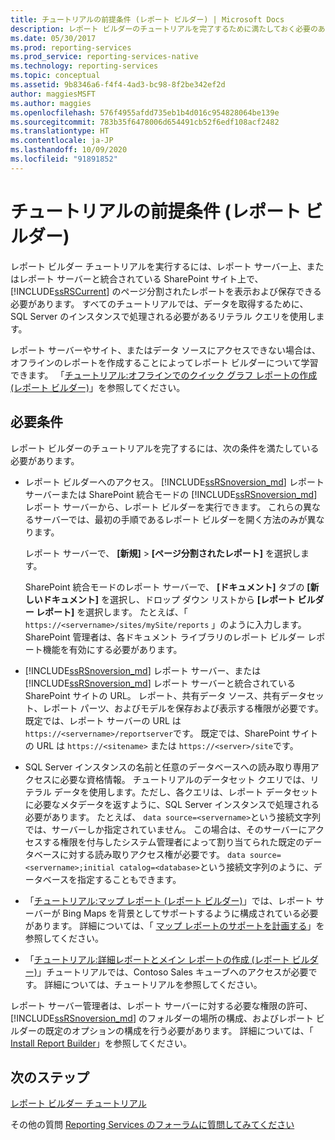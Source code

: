 ```yaml
---
title: チュートリアルの前提条件 (レポート ビルダー) | Microsoft Docs
description: レポート ビルダーのチュートリアルを完了するために満たしておく必要のある前提条件について説明します。
ms.date: 05/30/2017
ms.prod: reporting-services
ms.prod_service: reporting-services-native
ms.technology: reporting-services
ms.topic: conceptual
ms.assetid: 9b8346a6-f4f4-4ad3-bc98-8f2be342ef2d
author: maggiesMSFT
ms.author: maggies
ms.openlocfilehash: 576f4955afdd735eb1b4d016c954828064be139e
ms.sourcegitcommit: 783b35f6478006d654491cb52f6edf108acf2482
ms.translationtype: HT
ms.contentlocale: ja-JP
ms.lasthandoff: 10/09/2020
ms.locfileid: "91891852"
---
```

# <a name="prerequisites-for-tutorials-report-builder"></a>チュートリアルの前提条件 (レポート ビルダー)

レポート ビルダー チュートリアルを実行するには、レポート サーバー上、またはレポート サーバーと統合されている SharePoint サイト上で、 [!INCLUDE[ssRSCurrent](../includes/ssrscurrent-md.md)] のページ分割されたレポートを表示および保存できる必要があります。 すべてのチュートリアルでは、データを取得するために、SQL Server のインスタンスで処理される必要があるリテラル クエリを使用します。  
  
レポート サーバーやサイト、またはデータ ソースにアクセスできない場合は、オフラインのレポートを作成することによってレポート ビルダーについて学習できます。 「[チュートリアル:オフラインでのクイック グラフ レポートの作成 &#40;レポート ビルダー&#41;](../reporting-services/report-builder/tutorial-create-a-quick-chart-report-offline-report-builder.md)」を参照してください。  

## <a name="requirements"></a>必要条件

レポート ビルダーのチュートリアルを完了するには、次の条件を満たしている必要があります。  
  
-   レポート ビルダーへのアクセス。 [!INCLUDE[ssRSnoversion_md](../includes/ssrsnoversion-md.md)] レポート サーバーまたは SharePoint 統合モードの [!INCLUDE[ssRSnoversion_md](../includes/ssrsnoversion-md.md)] レポート サーバーから、レポート ビルダーを実行できます。 これらの異なるサーバーでは、最初の手順であるレポート ビルダーを開く方法のみが異なります。  
  
    レポート サーバーで、 **[新規]**  >  **[ページ分割されたレポート]** を選択します。
  
    SharePoint 統合モードのレポート サーバーで、 **[ドキュメント]** タブの **[新しいドキュメント]** を選択し、ドロップ ダウン リストから **[レポート ビルダー レポート]** を選択します。 たとえば、「 `https://<servername>/sites/mySite/reports` 」のように入力します。 SharePoint 管理者は、各ドキュメント ライブラリのレポート ビルダー レポート機能を有効にする必要があります。  
  
-   [!INCLUDE[ssRSnoversion_md](../includes/ssrsnoversion-md.md)] レポート サーバー、または [!INCLUDE[ssRSnoversion_md](../includes/ssrsnoversion-md.md)] レポート サーバーと統合されている SharePoint サイトの URL。 レポート、共有データ ソース、共有データセット、レポート パーツ、およびモデルを保存および表示する権限が必要です。 既定では、レポート サーバーの URL は `https://<servername>/reportserver`です。 既定では、SharePoint サイトの URL は `https://<sitename>` または `https://<server>/site`です。  
  
-   SQL Server インスタンスの名前と任意のデータベースへの読み取り専用アクセスに必要な資格情報。 チュートリアルのデータセット クエリでは、リテラル データを使用します。ただし、各クエリは、レポート データセットに必要なメタデータを返すように、SQL Server インスタンスで処理される必要があります。 たとえば、 `data source=<servername>`という接続文字列では、サーバーしか指定されていません。 この場合は、そのサーバーにアクセスする権限を付与したシステム管理者によって割り当てられた既定のデータベースに対する読み取りアクセス権が必要です。 `data source=<servername>;initial catalog=<database>`という接続文字列のように、データベースを指定することもできます。  
  
-   「[チュートリアル:マップ レポート (レポート ビルダー)](tutorial-map-report-report-builder.md)」では、レポート サーバーが Bing Maps を背景としてサポートするように構成されている必要があります。 詳細については、「 [マップ レポートのサポートを計画する](./report-design/plan-a-map-report-report-builder-and-ssrs.md)」を参照してください。   

-   「[チュートリアル:詳細レポートとメイン レポートの作成 (レポート ビルダー)](tutorial-creating-drillthrough-and-main-reports-report-builder.md)」チュートリアルでは、Contoso Sales キューブへのアクセスが必要です。 詳細については、チュートリアルを参照してください。 
  
レポート サーバー管理者は、レポート サーバーに対する必要な権限の許可、 [!INCLUDE[ssRSnoversion_md](../includes/ssrsnoversion-md.md)] のフォルダーの場所の構成、およびレポート ビルダーの既定のオプションの構成を行う必要があります。 詳細については、「 [Install Report Builder](install-windows/install-report-builder.md)」を参照してください。  

## <a name="next-steps"></a>次のステップ

[レポート ビルダー チュートリアル](../reporting-services/report-builder-tutorials.md)  

その他の質問 [Reporting Services のフォーラムに質問してみてください](https://go.microsoft.com/fwlink/?LinkId=620231)